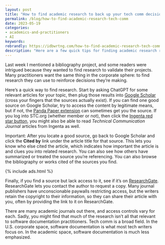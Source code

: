 ```yaml
---
layout: post
title: "How to find academic research to back up your tech comm decisions"
permalink: /blog/how-to-find-academic-research-tech-comm
date: 2023-05-19
categories:
- academics-and-practitioners
- AI
keywords: 
rebrandly: https://idbwrtng.com/how-to-find-academic-research-tech-comm
description: "Here are a few quick tips for finding academic research related to tech comm."
---
```


Last week I mentioned a bibliography project, and some readers were intrigued because they wanted to find research to validate their projects. Many practitioners want the same thing in the corporate sphere: to find research they can use to reinforce decisions they’re making.

Here’s a quick way to find research. Start by asking ChatGPT for some relevant articles for your topic, then plug those results into [Google Scholar](https://scholar.google.com/) (cross your fingers that the sources actually exist). If you can find one good source on Google Scholar, try to access the content by legitimate means, but if not, the [Panda Paper extension](https://chrome.google.com/webstore/detail/paperpanda-%E2%80%94-get-millions/ggjlkinaanncojaippgbndimlhcdlohf) can sometimes get you the source. If you log into STC.org (whether member or not), then click the [Ingenta red star button](https://www.stc.org/techcomm/ingenta/), you might also be able to read _Technical Communication Journal_ articles from Ingenta as well.

Important: After you locate a good source, go back to Google Scholar and click the **Cited by** link under the article title for that source. This lets you know who else cited the article, which indicates how important the article is and clues you into related research. You can also see how others have summarized or treated the source you’re referencing. You can also browse the bibliography or works cited of the sources you find.

{% include ads.html %}

Finally, if you find a source but lack access to it, see if it’s on [ResearchGate](https://www.researchgate.net/). ResearchGate lets you contact the author to request a copy. Many journal publishers have unconscionable paywalls restricting access, but the writers retain the copyright to their information, so they can share their article with you, often by providing the link to it on ResearchGate. 

There are many academic journals out there, and access controls vary for each. Sadly, you might find that much of the research isn’t all that relevant to software documentation practitioners. Tech comm is a broad field. In the U.S. corporate space, software documentation is what most tech writers focus on. In the academic space, software documentation is much less emphasized.
